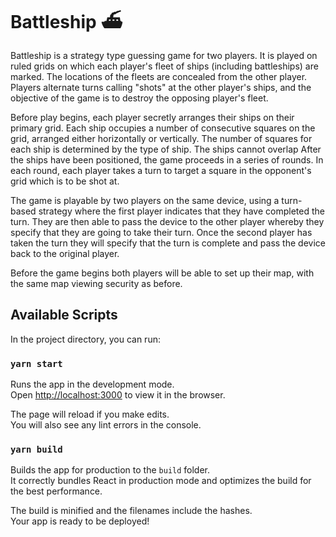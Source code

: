 # Battleship ⛴

Battleship is a strategy type guessing game for two players. It is played on ruled grids on which
each player's fleet of ships (including battleships) are marked. The locations of the fleets are
concealed from the other player. Players alternate turns calling "shots" at the other player's
ships, and the objective of the game is to destroy the opposing player's fleet.

Before play begins, each player secretly arranges their ships on their primary grid. Each ship
occupies a number of consecutive squares on the grid, arranged either horizontally or vertically. The
number of squares for each ship is determined by the type of ship. The ships cannot overlap
After the ships have been positioned, the game proceeds in a series of rounds. In each round, each
player takes a turn to target a square in the opponent's grid which is to be shot at.

The game is playable by two players on the same device, using a
turn-based strategy where the first player indicates that they have completed the
turn. They are then able to pass the device to the other player whereby they
specify that they are going to take their turn. Once the second player has taken
the turn they will specify that the turn is complete and pass the device back to the
original player.

Before the game begins both players will be able to set up their map, with the
same map viewing security as before.

## Available Scripts

In the project directory, you can run:

### `yarn start`

Runs the app in the development mode.\
Open [http://localhost:3000](http://localhost:3000) to view it in the browser.

The page will reload if you make edits.\
You will also see any lint errors in the console.

### `yarn build`

Builds the app for production to the `build` folder.\
It correctly bundles React in production mode and optimizes the build for the best performance.

The build is minified and the filenames include the hashes.\
Your app is ready to be deployed!

